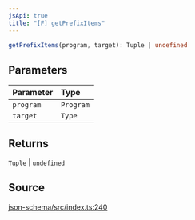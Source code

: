 ```yaml
---
jsApi: true
title: "[F] getPrefixItems"
---
```


```ts
getPrefixItems(program, target): Tuple | undefined
```

## Parameters

| Parameter | Type      |
| :-------- | :-------- |
| `program` | `Program` |
| `target`  | `Type`    |

## Returns

`Tuple` \| `undefined`

## Source

[json-schema/src/index.ts:240](https://github.com/markcowl/cadl/blob/3db15286/packages/json-schema/src/index.ts#L240)

